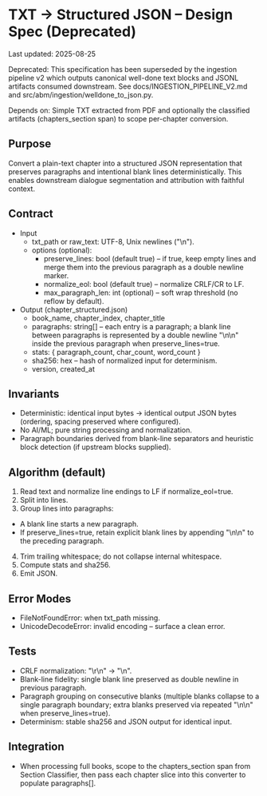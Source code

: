 # TXT → Structured JSON – Design Spec (Deprecated)

Last updated: 2025-08-25

Deprecated: This specification has been superseded by the ingestion pipeline v2 which outputs canonical well-done text blocks and JSONL artifacts consumed downstream. See docs/INGESTION_PIPELINE_V2.md and src/abm/ingestion/welldone_to_json.py.

Depends on: Simple TXT extracted from PDF and optionally the classified artifacts (chapters_section span) to scope per-chapter conversion.

## Purpose

Convert a plain-text chapter into a structured JSON representation that preserves paragraphs and intentional blank lines deterministically. This enables downstream dialogue segmentation and attribution with faithful context.

## Contract

- Input
 	- txt_path or raw_text: UTF-8, Unix newlines ("\n").
 	- options (optional):
  		- preserve_lines: bool (default true) – if true, keep empty lines and merge them into the previous paragraph as a double newline marker.
  		- normalize_eol: bool (default true) – normalize CRLF/CR to LF.
  		- max_paragraph_len: int (optional) – soft wrap threshold (no reflow by default).
- Output (chapter_structured.json)
 	- book_name, chapter_index, chapter_title
 	- paragraphs: string[] – each entry is a paragraph; a blank line between paragraphs is represented by a double newline "\n\n" inside the previous paragraph when preserve_lines=true.
 	- stats: { paragraph_count, char_count, word_count }
 	- sha256: hex – hash of normalized input for determinism.
 	- version, created_at

## Invariants

- Deterministic: identical input bytes → identical output JSON bytes (ordering, spacing preserved where configured).
- No AI/ML; pure string processing and normalization.
- Paragraph boundaries derived from blank-line separators and heuristic block detection (if upstream blocks supplied).

## Algorithm (default)

1. Read text and normalize line endings to LF if normalize_eol=true.
2. Split into lines.
3. Group lines into paragraphs:
 - A blank line starts a new paragraph.
 - If preserve_lines=true, retain explicit blank lines by appending "\n\n" to the preceding paragraph.
4. Trim trailing whitespace; do not collapse internal whitespace.
5. Compute stats and sha256.
6. Emit JSON.

## Error Modes

- FileNotFoundError: when txt_path missing.
- UnicodeDecodeError: invalid encoding – surface a clean error.

## Tests

- CRLF normalization: "\r\n" → "\n".
- Blank-line fidelity: single blank line preserved as double newline in previous paragraph.
- Paragraph grouping on consecutive blanks (multiple blanks collapse to a single paragraph boundary; extra blanks preserved via repeated "\n\n" when preserve_lines=true).
- Determinism: stable sha256 and JSON output for identical input.

## Integration

- When processing full books, scope to the chapters_section span from Section Classifier, then pass each chapter slice into this converter to populate paragraphs[].
